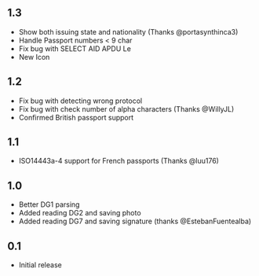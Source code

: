 ## 1.3
 - Show both issuing state and nationality (Thanks @portasynthinca3)
 - Handle Passport numbers < 9 char
 - Fix bug with SELECT AID APDU Le
 - New Icon
## 1.2
 - Fix bug with detecting wrong protocol
 - Fix bug with check number of alpha characters (Thanks @WillyJL)
 - Confirmed British passport support
## 1.1
 - ISO14443a-4 support for French passports (Thanks @luu176)
## 1.0
 - Better DG1 parsing
 - Added reading DG2 and saving photo
 - Added reading DG7 and saving signature (thanks @EstebanFuentealba)
## 0.1
 - Initial release
